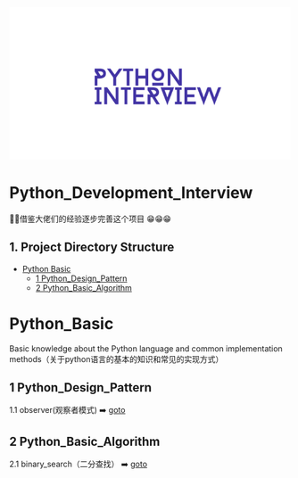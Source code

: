 ![](https://github.com/hanqiulun/Python_Development_Interview/blob/master/Static/python_interview.png)
# Python_Development_Interview

:gift_heart::gift_heart:借鉴大佬们的经验逐步完善这个项目 :grin::grin::grin:

## 1. Project Directory Structure

* [Python Basic](#Python_Basic)
    * [1 Python_Design_Pattern](#1-Python_Design_Pattern)
    * [2 Python_Basic_Algorithm](#2-Python_Basic_Algorithm)
# Python_Basic

Basic knowledge about the Python language and common implementation methods（关于python语言的基本的知识和常见的实现方式）

## 1 Python_Design_Pattern

1.1 observer(观察者模式) :arrow_right: [goto](https://github.com/hanqiulun/Python_Development_Interview/blob/master/Python_Design_Pattern/observer.py)

## 2 Python_Basic_Algorithm

2.1 binary_search（二分查找） :arrow_right: [goto](https://github.com/hanqiulun/Python_Development_Interview/blob/master/Python_Basic_Algorithm/binary_search.py)
